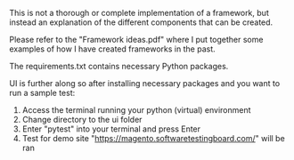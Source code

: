 This is not a thorough or complete implementation of a framework, but instead an explanation of the different components that can be created.

Please refer to the "Framework ideas.pdf" where I put together some examples of how I have created frameworks in the past.

The requirements.txt contains necessary Python packages.

UI is further along so after installing necessary packages and you want to run a sample test:

1. Access the terminal running your python (virtual) environment
2. Change directory to the ui folder
3. Enter "pytest" into your terminal and press Enter
4. Test for demo site "https://magento.softwaretestingboard.com/" will be ran
